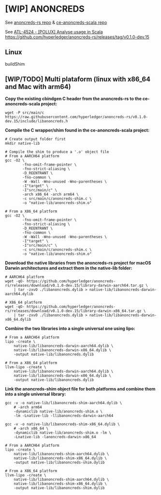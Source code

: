 # [WIP] ANONCREDS

See [anoncreds-rs repo](https://github.com/hyperledger/anoncreds-rs) & [ce-anoncreds-scala repo](https://github.com/input-output-hk/ce-anoncreds-scala)

See [ATL-4524 - [POLUX] Analyse usage in Scala](https://input-output.atlassian.net/browse/ATL-4524?focusedCommentId=173837)
https://github.com/hyperledger/anoncreds-rs/releases/tag/v0.1.0-dev.15

## Linux

buildShim

## [WIP/TODO] Multi plataform (linux with x86_64 and Mac with arm64)

**Copy the existing cbindgen C header from the anoncreds-rs to the ce-anoncreds-scala project:**
```shell
wget -P src/main/c https://raw.githubusercontent.com/hyperledger/anoncreds-rs/v0.1.0-dev.15/include/libanoncreds.h
```


**Compile the C wrapper/shim found in the ce-anoncreds-scala project:**
```shell
# Create output folder first
mkdir native-lib

# Compile the shim to produce a '.o' object file
# From a AARCH64 platform
gcc -O2 \
        -fno-omit-frame-pointer \
        -fno-strict-aliasing \
        -D_REENTRANT \
        -fno-common \
        -W -Wall -Wno-unused -Wno-parentheses \
        -I"target" \
        -I"src/main/c" \
        -arch x86_64 -arch arm64 \
        -c src/main/c/anoncreds-shim.c \
        -o "native-lib/anoncreds-shim.o"

# From a X86_64 platform
gcc -O2 \
        -fno-omit-frame-pointer \
        -fno-strict-aliasing \
        -D_REENTRANT \
        -fno-common \
        -W -Wall -Wno-unused -Wno-parentheses \
        -I"target" \
        -I"src/main/c" \
        -c src/main/c/anoncreds-shim.c \
        -o "native-lib/anoncreds-shim.o"
```

**Download the native libraries from the anoncreds-rs project for macOS Darwin architectures and extract them in the native-lib folder:**
```shell
# AARCH64 platform
wget -qO- https://github.com/hyperledger/anoncreds-rs/releases/download/v0.1.0-dev.15/library-darwin-aarch64.tar.gz \
    | tar -zxvO ./libanoncreds.dylib > native-lib/libanoncreds-darwin-aarch64.dylib

# X86_64 platform
wget -qO- https://github.com/hyperledger/anoncreds-rs/releases/download/v0.1.0-dev.15/library-darwin-x86_64.tar.gz \
    | tar -zxvO ./libanoncreds.dylib > native-lib/libanoncreds-darwin-x86_64.dylib
```

**Combine the two libraries into a single universal one using lipo:**
```shell
# From a AARCH64 platform
lipo -create \
    native-lib/libanoncreds-darwin-aarch64.dylib \
    native-lib/libanoncreds-darwin-x86_64.dylib \
    -output native-lib/libanoncreds.dylib

# From a X86_64 platform
llvm-lipo -create \
    native-lib/libanoncreds-darwin-aarch64.dylib \
    native-lib/libanoncreds-darwin-x86_64.dylib \
    -output native-lib/libanoncreds.dylib
```

**Link the anoncreds-shim object file for both platforms and combine them into a single universal library:**
```shell
gcc -v -o native-lib/libanoncreds-shim-aarch64.dylib \
    # -arch arm64 
    -dynamiclib native-lib/anoncreds-shim.o \
    -lm -Lnative-lib -llibanoncreds-darwin-aarch64
    
gcc -v -o native-lib/libanoncreds-shim-x86_64.dylib \
    # -arch x86_64 \
    -dynamiclib native-lib/anoncreds-shim.o -lm \
    -Lnative-lib -lanoncreds-darwin-x86_64

# From a AARCH64 platform
lipo -create \
    native-lib/libanoncreds-shim-aarch64.dylib \
    native-lib/libanoncreds-shim-x86_64.dylib \
    -output native-lib/libanoncreds-shim.dylib

# From a X86_64 platform
llvm-lipo -create \
    native-lib/libanoncreds-shim-aarch64.dylib \
    native-lib/libanoncreds-shim-x86_64.dylib \
    -output native-lib/libanoncreds-shim.dylib
```